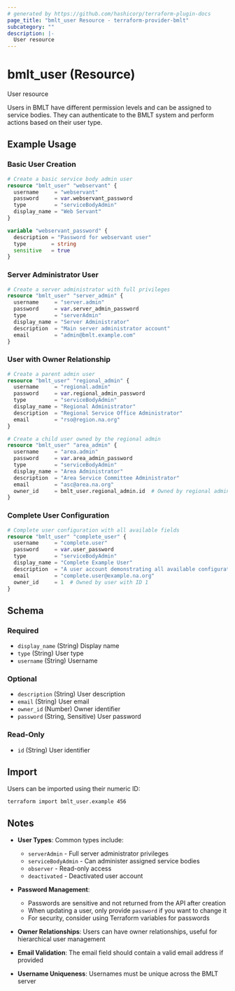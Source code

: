 ```yaml
---
# generated by https://github.com/hashicorp/terraform-plugin-docs
page_title: "bmlt_user Resource - terraform-provider-bmlt"
subcategory: ""
description: |-
  User resource
---
```


# bmlt_user (Resource)

User resource

Users in BMLT have different permission levels and can be assigned to service bodies. They can authenticate to the BMLT system and perform actions based on their user type.

## Example Usage

### Basic User Creation

```terraform
# Create a basic service body admin user
resource "bmlt_user" "webservant" {
  username     = "webservant"
  password     = var.webservant_password
  type         = "serviceBodyAdmin"
  display_name = "Web Servant"
}

variable "webservant_password" {
  description = "Password for webservant user"
  type        = string
  sensitive   = true
}
```

### Server Administrator User

```terraform
# Create a server administrator with full privileges
resource "bmlt_user" "server_admin" {
  username     = "server.admin"
  password     = var.server_admin_password
  type         = "serverAdmin"
  display_name = "Server Administrator"
  description  = "Main server administrator account"
  email        = "admin@bmlt.example.com"
}
```

### User with Owner Relationship

```terraform
# Create a parent admin user
resource "bmlt_user" "regional_admin" {
  username     = "regional.admin"
  password     = var.regional_admin_password
  type         = "serviceBodyAdmin"
  display_name = "Regional Administrator"
  description  = "Regional Service Office Administrator"
  email        = "rso@region.na.org"
}

# Create a child user owned by the regional admin
resource "bmlt_user" "area_admin" {
  username     = "area.admin"
  password     = var.area_admin_password
  type         = "serviceBodyAdmin"
  display_name = "Area Administrator"
  description  = "Area Service Committee Administrator"
  email        = "asc@area.na.org"
  owner_id     = bmlt_user.regional_admin.id  # Owned by regional admin
}
```

### Complete User Configuration

```terraform
# Complete user configuration with all available fields
resource "bmlt_user" "complete_user" {
  username     = "complete.user"
  password     = var.user_password
  type         = "serviceBodyAdmin"
  display_name = "Complete Example User"
  description  = "A user account demonstrating all available configuration options"
  email        = "complete.user@example.na.org"
  owner_id     = 1  # Owned by user with ID 1
}
```



<!-- schema generated by tfplugindocs -->
## Schema

### Required

- `display_name` (String) Display name
- `type` (String) User type
- `username` (String) Username

### Optional

- `description` (String) User description
- `email` (String) User email
- `owner_id` (Number) Owner identifier
- `password` (String, Sensitive) User password

### Read-Only

- `id` (String) User identifier

## Import

Users can be imported using their numeric ID:

```shell
terraform import bmlt_user.example 456
```

## Notes

- **User Types**: Common types include:
  - `serverAdmin` - Full server administrator privileges
  - `serviceBodyAdmin` - Can administer assigned service bodies
  - `observer` - Read-only access
  - `deactivated` - Deactivated user account
  
- **Password Management**: 
  - Passwords are sensitive and not returned from the API after creation
  - When updating a user, only provide `password` if you want to change it
  - For security, consider using Terraform variables for passwords

- **Owner Relationships**: Users can have owner relationships, useful for hierarchical user management

- **Email Validation**: The email field should contain a valid email address if provided

- **Username Uniqueness**: Usernames must be unique across the BMLT server
